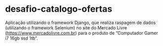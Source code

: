# desafio-catalogo-ofertas
Aplicação utilizando o framework Django, que realiza raspagem de dados (utilizando o framework Selenium) no site do Mercado Livre (https://www.mercadolivre.com.br) para o produto de “Computador Gamer i7 16gb ssd 1tb”.
